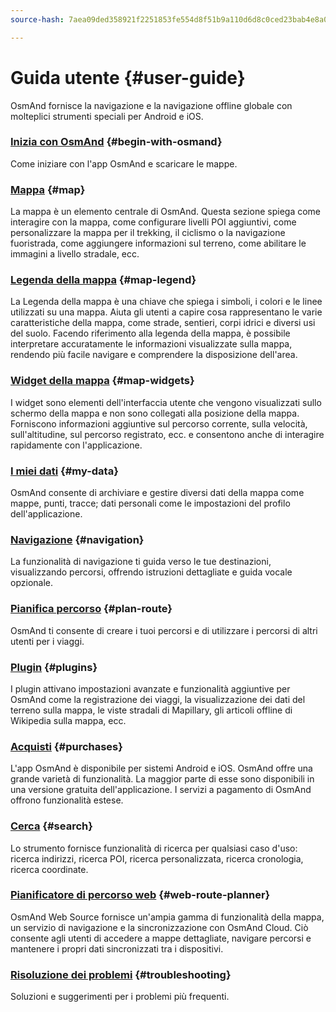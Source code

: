 ```yaml
---
source-hash: 7aea09ded358921f2251853fe554d8f51b9a110d6d8c0ced23bab4e8a044c7d3

---
```

# Guida utente {#user-guide}

OsmAnd fornisce la navigazione e la navigazione offline globale con molteplici strumenti speciali per Android e iOS.


### [Inizia con OsmAnd](./start-with/index.md) {#begin-with-osmand}

Come iniziare con l'app OsmAnd e scaricare le mappe.

### [Mappa](./map/index.md) {#map}

La mappa è un elemento centrale di OsmAnd. Questa sezione spiega come interagire con la mappa, come configurare livelli POI aggiuntivi, come personalizzare la mappa per il trekking, il ciclismo o la navigazione fuoristrada, come aggiungere informazioni sul terreno, come abilitare le immagini a livello stradale, ecc.

### [Legenda della mappa](./map-legend/index.md) {#map-legend}

La Legenda della mappa è una chiave che spiega i simboli, i colori e le linee utilizzati su una mappa. Aiuta gli utenti a capire cosa rappresentano le varie caratteristiche della mappa, come strade, sentieri, corpi idrici e diversi usi del suolo. Facendo riferimento alla legenda della mappa, è possibile interpretare accuratamente le informazioni visualizzate sulla mappa, rendendo più facile navigare e comprendere la disposizione dell'area.

### [Widget della mappa](./widgets/index.md) {#map-widgets}

I widget sono elementi dell'interfaccia utente che vengono visualizzati sullo schermo della mappa e non sono collegati alla posizione della mappa. Forniscono informazioni aggiuntive sul percorso corrente, sulla velocità, sull'altitudine, sul percorso registrato, ecc. e consentono anche di interagire rapidamente con l'applicazione.

### [I miei dati](./personal/index.md) {#my-data}

OsmAnd consente di archiviare e gestire diversi dati della mappa come mappe, punti, tracce; dati personali come le impostazioni del profilo dell'applicazione.

### [Navigazione](./navigation/index.md) {#navigation}

La funzionalità di navigazione ti guida verso le tue destinazioni, visualizzando percorsi, offrendo istruzioni dettagliate e guida vocale opzionale.


### [Pianifica percorso](./plan-route/index.md) {#plan-route}

OsmAnd ti consente di creare i tuoi percorsi e di utilizzare i percorsi di altri utenti per i viaggi.

### [Plugin](./plugins/index.md) {#plugins}

I plugin attivano impostazioni avanzate e funzionalità aggiuntive per OsmAnd come la registrazione dei viaggi, la visualizzazione dei dati del terreno sulla mappa, le viste stradali di Mapillary, gli articoli offline di Wikipedia sulla mappa, ecc.

### [Acquisti](./purchases/index.md) {#purchases}

L'app OsmAnd è disponibile per sistemi Android e iOS. OsmAnd offre una grande varietà di funzionalità. La maggior parte di esse sono disponibili in una versione gratuita dell'applicazione. I servizi a pagamento di OsmAnd offrono funzionalità estese.

### [Cerca](./search/index.md) {#search}

Lo strumento fornisce funzionalità di ricerca per qualsiasi caso d'uso: ricerca indirizzi, ricerca POI, ricerca personalizzata, ricerca cronologia, ricerca coordinate.

### [Pianificatore di percorso web](./web/index.md) {#web-route-planner}

OsmAnd Web Source fornisce un'ampia gamma di funzionalità della mappa, un servizio di navigazione e la sincronizzazione con OsmAnd Cloud. Ciò consente agli utenti di accedere a mappe dettagliate, navigare percorsi e mantenere i propri dati sincronizzati tra i dispositivi.

### [Risoluzione dei problemi](./troubleshooting/index.md) {#troubleshooting}

Soluzioni e suggerimenti per i problemi più frequenti.